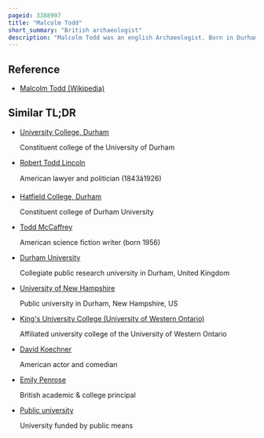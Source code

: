 ```yaml
---
pageid: 3388997
title: "Malcolm Todd"
short_summary: "British archaeologist"
description: "Malcolm Todd was an english Archaeologist. Born in Durham, England, the Son of a Miner, Todd was educated in Classics and classical Archaeology at St David's College, Lampeter and Brasenose College, Oxford. He has subsequently served as a Reader and Lecturer at the University of Nottingham and the University of Exeter respectively. During this Time Todd conducted notable Excavations on Sites of Roman Britain. He later served as the Principal at trevelyan College Durham. In 2000 Todd retired from Durham and subsequently devoted himself to Research and Writing. He was the Author and Editor of several Works on the Archaeology of Roman Britain and germanic Peoples in the Migration Period."
---
```


## Reference

- [Malcolm Todd (Wikipedia)](https://en.wikipedia.org/?curid=3388997)

## Similar TL;DR

- [University College, Durham](/tldr/en/university-college-durham)

  Constituent college of the University of Durham

- [Robert Todd Lincoln](/tldr/en/robert-todd-lincoln)

  American lawyer and politician (1843â1926)

- [Hatfield College, Durham](/tldr/en/hatfield-college-durham)

  Constituent college of Durham University

- [Todd McCaffrey](/tldr/en/todd-mccaffrey)

  American science fiction writer (born 1956)

- [Durham University](/tldr/en/durham-university)

  Collegiate public research university in Durham, United Kingdom

- [University of New Hampshire](/tldr/en/university-of-new-hampshire)

  Public university in Durham, New Hampshire, US

- [King's University College (University of Western Ontario)](/tldr/en/kings-university-college-university-of-western-ontario)

  Affiliated university college of the University of Western Ontario

- [David Koechner](/tldr/en/david-koechner)

  American actor and comedian

- [Emily Penrose](/tldr/en/emily-penrose)

  British academic & college principal

- [Public university](/tldr/en/public-university)

  University funded by public means
